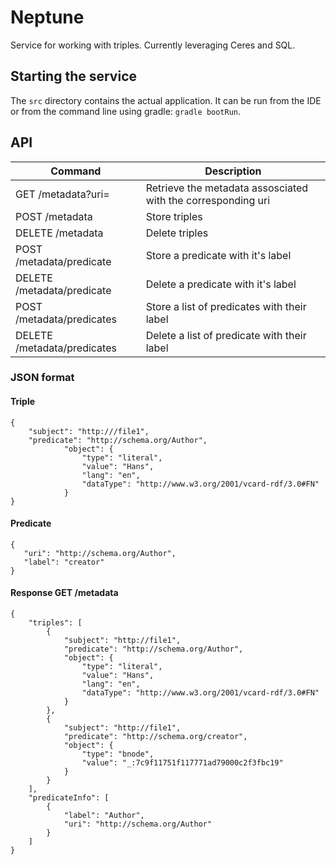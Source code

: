 # Neptune
Service for working with triples. Currently leveraging Ceres and SQL.

## Starting the service
The `src` directory contains the actual application. It can be run from the IDE or from the command line
using gradle: `gradle bootRun`.


## API

| Command | Description |
| --- | --- |
| GET /metadata?uri=|Retrieve the metadata assosciated with the corresponding uri |
| POST /metadata| Store triples |
| DELETE /metadata| Delete triples |
| POST /metadata/predicate| Store a predicate with it's label |
| DELETE /metadata/predicate| Delete a predicate with it's label |
| POST /metadata/predicates| Store a list of  predicates with their label |
| DELETE /metadata/predicates| Delete a list of predicate with their label |

### JSON format
#### Triple
```
{
    "subject": "http:///file1",
    "predicate": "http://schema.org/Author",
            "object": {
                "type": "literal",
                "value": "Hans",
                "lang": "en",
                "dataType": "http://www.w3.org/2001/vcard-rdf/3.0#FN"
            }
}
```
#### Predicate
 ```
{
	"uri": "http://schema.org/Author",
	"label": "creator"
}
```
#### Response GET /metadata
```
{
    "triples": [
        {
            "subject": "http://file1",
            "predicate": "http://schema.org/Author",
            "object": {
                "type": "literal",
                "value": "Hans",
                "lang": "en",
                "dataType": "http://www.w3.org/2001/vcard-rdf/3.0#FN"
            }
        },
        {
            "subject": "http://file1",
            "predicate": "http://schema.org/creator",
            "object": {
                "type": "bnode",
                "value": "_:7c9f11751f117771ad79000c2f3fbc19"
            }
        }
    ],
    "predicateInfo": [
        {
            "label": "Author",
            "uri": "http://schema.org/Author"
        }
    ]
}
```
